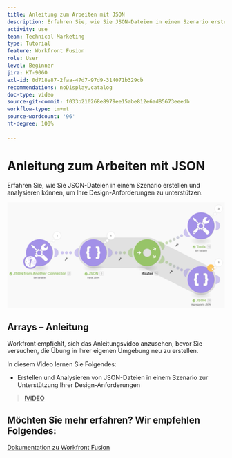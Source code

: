 ```yaml
---
title: Anleitung zum Arbeiten mit JSON
description: Erfahren Sie, wie Sie JSON-Dateien in einem Szenario erstellen und analysieren können, um Ihre Design-Anforderungen in [!DNL Adobe Workfront Fusion]zu unterstützen.
activity: use
team: Technical Marketing
type: Tutorial
feature: Workfront Fusion
role: User
level: Beginner
jira: KT-9060
exl-id: 0d718e87-2faa-47d7-97d9-314071b329cb
recommendations: noDisplay,catalog
doc-type: video
source-git-commit: f033b210268e8979ee15abe812e6ad85673eeedb
workflow-type: tm+mt
source-wordcount: '96'
ht-degree: 100%

---
```


# Anleitung zum Arbeiten mit JSON

Erfahren Sie, wie Sie JSON-Dateien in einem Szenario erstellen und analysieren können, um Ihre Design-Anforderungen zu unterstützen.

![Ein Bild eines Fusion-Szenarios](assets/final-functional-bits-and-bobs-2.png)

## Arrays – Anleitung

Workfront empfiehlt, sich das Anleitungsvideo anzusehen, bevor Sie versuchen, die Übung in Ihrer eigenen Umgebung neu zu erstellen.

In diesem Video lernen Sie Folgendes:

* Erstellen und Analysieren von JSON-Dateien in einem Szenario zur Unterstützung Ihrer Design-Anforderungen

>[!VIDEO](https://video.tv.adobe.com/v/335301/?quality=12&learn=on)



## Möchten Sie mehr erfahren? Wir empfehlen Folgendes:

[Dokumentation zu Workfront Fusion](https://experienceleague.adobe.com/docs/workfront/using/adobe-workfront-fusion/workfront-fusion-2.html?lang=de)
